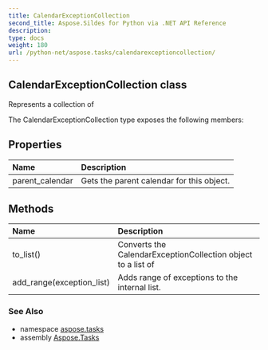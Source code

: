 ```yaml
---
title: CalendarExceptionCollection
second_title: Aspose.Sildes for Python via .NET API Reference
description: 
type: docs
weight: 180
url: /python-net/aspose.tasks/calendarexceptioncollection/
---
```


## CalendarExceptionCollection class

Represents a collection of

The CalendarExceptionCollection type exposes the following members:
## Properties
| Name | Description |
| :- | :- |
|parent_calendar|Gets the parent calendar for this object.|
## Methods
| Name | Description |
| :- | :- |
|to_list()|Converts the CalendarExceptionCollection object to a list of|
|add_range(exception_list)|Adds range of exceptions to the internal list.|

### See Also

* namespace [aspose.tasks](/python-net/aspose.tasks/)
* assembly [Aspose.Tasks](/tasks/python-net/)

